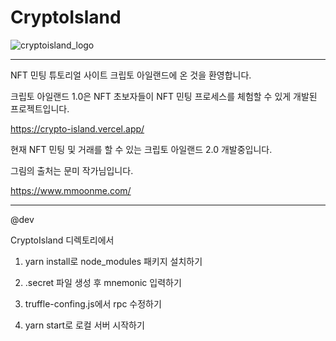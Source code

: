 # CryptoIsland

![cryptoisland_logo](https://user-images.githubusercontent.com/40536266/126930497-4f92d5f1-4d4e-44e0-97bd-3db3472da507.jpeg)

---

NFT 민팅 튜토리얼 사이트 크립토 아일랜드에 온 것을 환영합니다.

크립토 아일랜드 1.0은 NFT 초보자들이 NFT 민팅 프로세스를 체험할 수 있게 개발된 프로젝트입니다.

https://crypto-island.vercel.app/

현재 NFT 민팅 및 거래를 할 수 있는 크립토 아일랜드 2.0 개발중입니다.

그림의 출처는 문미 작가님입니다.

https://www.mmoonme.com/

---
@dev

CryptoIsland 디렉토리에서

1. yarn install로 node_modules 패키지 설치하기

2. .secret 파일 생성 후 mnemonic 입력하기

3. truffle-confing.js에서 rpc 수정하기

4. yarn start로 로컬 서버 시작하기

